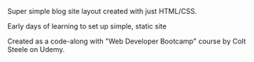 Super simple blog site layout created with just HTML/CSS.

Early days of learning to set up simple, static site

Created as a code-along with "Web Developer Bootcamp" course by Colt Steele on Udemy.